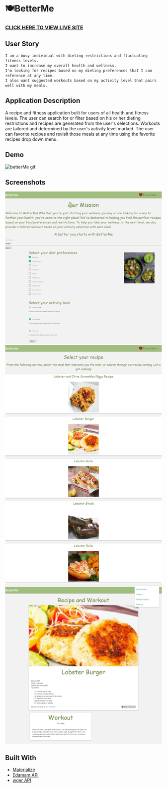 # 🍽BetterMe

### [CLICK HERE TO VIEW LIVE SITE](https://kevinconnell96.github.io/BetterMe/) 

## User Story
```
I am a busy individual with dieting restrictions and fluctuating fitness levels.
I want to increase my overall health and wellness. 
I'm looking for recipes based on my dieting preferences that I can reference at any time.
I also want suggested workouts based on my activity level that pairs well with my meals.
```

## Application Description

A recipe and fitness application built for users of all health and fitness levels. 
The user can search for or filter based on his or her dieting restrictions and recipes are generated from the user's selections. Workouts are tailored and determined by the user's activity level marked. 
The user can favorite recipes and revisit those meals at any time using the favorite recipes drop down menu. 

## Demo 
![betterMe gif](./Assets/Images/betterMe.gif)

## Screenshots 

![betterMe home](./Assets/Images/home-page.png)
![betterMe select recipe](./Assets/Images/select-recipe.png)
![betterMe favorite](./Assets/Images/favorite-recipe.png)


## Built With
- [Materialize](https://materializecss.com/) 
- [Edamam API](https://developer.edamam.com/edamam-docs-recipe-api) 
- [wger API](https://wger.de/en/software/api) 
